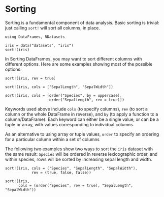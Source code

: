 # Sorting

Sorting is a fundamental component of data analysis.  Basic sorting is
trivial: just calling `sort!` will sort all columns, in place.

    using DataFrames, RDatasets

    iris = data("datasets", "iris")
    sort!(iris)

In Sorting DataFrames, you may want to sort different columns with
different options.  Here are some examples showing most of the
possible options.

    sort!(iris, rev = true)

    sort!(iris, cols = ["SepalLength", "SepalWidth"])

    sort!(iris, cols = [order("Species", by = uppercase),
                        order("SepalLength", rev = true)])

Keywords used above include `cols` (to specify columns), `rev` (to
sort a column or the whole DataFrame in reverse), and `by` (to apply a
function to a column/DataFrame).  Each keyword can either be a single
value, or can be a tuple or array, with values corresponding to
individual columns.

As an alternative to using array or tuple values, `order` to specify
an ordering for a particular column within a set of columns

The following two examples show two ways to sort the `iris` dataset
with the same result: `Species` will be ordered in reverse
lexicographic order, and within species, rows will be sorted by
increasing sepal length and width.

    sort!(iris, cols = ("Species", "SepalLength", "SepalWidth"),
                rev = (true, false, false))

    sort!(iris,
          cols = (order("Species", rev = true), "SepalLength", "SepalWidth"))
